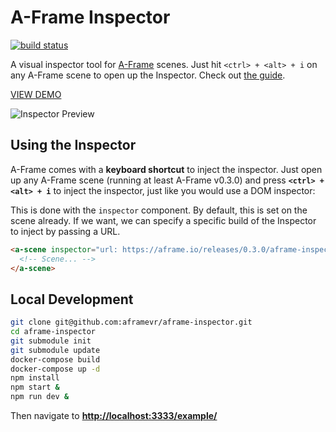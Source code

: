 # A-Frame Inspector

[![build status][travis-image]][travis-url]

A visual inspector tool for [A-Frame](https://aframe.io) scenes. Just hit
`<ctrl> + <alt> + i` on any A-Frame scene to open up the Inspector. Check out
[the guide](https://aframe.io/docs/master/introduction/visual-inspector-and-dev-tools.html).

[VIEW DEMO](https://aframe.io/aframe-inspector/example/)

![Inspector Preview](https://cloud.githubusercontent.com/assets/674727/17754902/b9f6f09a-648b-11e6-8319-a4344744fed7.png)

## Using the Inspector

A-Frame comes with a **keyboard shortcut** to inject the inspector. Just open
up any A-Frame scene (running at least A-Frame v0.3.0) and press **`<ctrl> +
<alt> + i`** to inject the inspector, just like you would use a DOM inspector:

This is done with the `inspector` component. By default, this is set on the
scene already. If we want, we can specify a specific build of the Inspector to
inject by passing a URL.

```html
<a-scene inspector="url: https://aframe.io/releases/0.3.0/aframe-inspector.min.js">
  <!-- Scene... -->
</a-scene>
```

## Local Development

```bash
git clone git@github.com:aframevr/aframe-inspector.git
cd aframe-inspector
git submodule init
git submodule update
docker-compose build
docker-compose up -d
npm install
npm start &
npm run dev &
```

Then navigate to __[http://localhost:3333/example/](http://localhost:3333/example/)__

[travis-image]: https://img.shields.io/travis/aframevr/aframe-inspector.svg?style=flat-square
[travis-url]: https://travis-ci.org/aframevr/aframe-inspector
